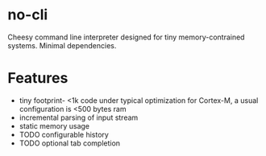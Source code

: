 # no-cli
Cheesy command line interpreter designed for tiny memory-contrained systems.
Minimal dependencies.

# Features
* tiny footprint- <1k code under typical optimization for Cortex-M, a usual configuration is <500 bytes ram
* incremental parsing of input stream
* static memory usage
* TODO configurable history
* TODO optional tab completion
